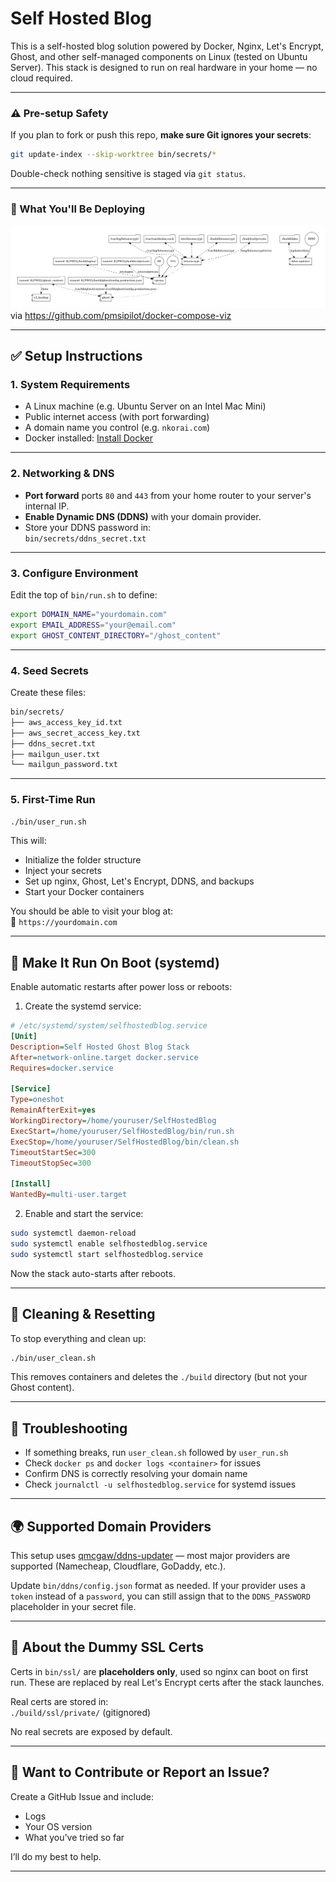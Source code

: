 # Self Hosted Blog

This is a self-hosted blog solution powered by Docker, Nginx, Let's Encrypt, Ghost, and other self-managed components on Linux (tested on Ubuntu Server). This stack is designed to run on real hardware in your home — no cloud required.

---

### ⚠️ Pre-setup Safety

If you plan to fork or push this repo, **make sure Git ignores your secrets**:

```bash
git update-index --skip-worktree bin/secrets/*
```

Double-check nothing sensitive is staged via `git status`.

---

### 🔧 What You'll Be Deploying

![](https://github.com/nkorai/SelfHostedBlog/blob/main/docker-compose-volumes.png)  
via https://github.com/pmsipilot/docker-compose-viz

---

## ✅ Setup Instructions

### 1. System Requirements

- A Linux machine (e.g. Ubuntu Server on an Intel Mac Mini)
- Public internet access (with port forwarding)
- A domain name you control (e.g. `nkorai.com`)
- Docker installed: [Install Docker](https://docs.docker.com/engine/install/)

---

### 2. Networking & DNS

- **Port forward** ports `80` and `443` from your home router to your server's internal IP.
- **Enable Dynamic DNS (DDNS)** with your domain provider.
- Store your DDNS password in:  
  `bin/secrets/ddns_secret.txt`

---

### 3. Configure Environment

Edit the top of `bin/run.sh` to define:

```bash
export DOMAIN_NAME="yourdomain.com"
export EMAIL_ADDRESS="your@email.com"
export GHOST_CONTENT_DIRECTORY="/ghost_content"
```

---

### 4. Seed Secrets

Create these files:

```bash
bin/secrets/
├── aws_access_key_id.txt
├── aws_secret_access_key.txt
├── ddns_secret.txt
├── mailgun_user.txt
└── mailgun_password.txt
```

---

### 5. First-Time Run

```bash
./bin/user_run.sh
```

This will:

- Initialize the folder structure
- Inject your secrets
- Set up nginx, Ghost, Let's Encrypt, DDNS, and backups
- Start your Docker containers

You should be able to visit your blog at:  
📍 `https://yourdomain.com`

---

## 🚀 Make It Run On Boot (systemd)

Enable automatic restarts after power loss or reboots:

1. Create the systemd service:

```ini
# /etc/systemd/system/selfhostedblog.service
[Unit]
Description=Self Hosted Ghost Blog Stack
After=network-online.target docker.service
Requires=docker.service

[Service]
Type=oneshot
RemainAfterExit=yes
WorkingDirectory=/home/youruser/SelfHostedBlog
ExecStart=/home/youruser/SelfHostedBlog/bin/run.sh
ExecStop=/home/youruser/SelfHostedBlog/bin/clean.sh
TimeoutStartSec=300
TimeoutStopSec=300

[Install]
WantedBy=multi-user.target
```

2. Enable and start the service:

```bash
sudo systemctl daemon-reload
sudo systemctl enable selfhostedblog.service
sudo systemctl start selfhostedblog.service
```

Now the stack auto-starts after reboots.

---

## 🪩 Cleaning & Resetting

To stop everything and clean up:

```bash
./bin/user_clean.sh
```

This removes containers and deletes the `./build` directory (but not your Ghost content).

---

## 🔧 Troubleshooting

- If something breaks, run `user_clean.sh` followed by `user_run.sh`
- Check `docker ps` and `docker logs <container>` for issues
- Confirm DNS is correctly resolving your domain name
- Check `journalctl -u selfhostedblog.service` for systemd issues

---

## 🌍 Supported Domain Providers

This setup uses [qmcgaw/ddns-updater](https://github.com/qdm12/ddns-updater) — most major providers are supported (Namecheap, Cloudflare, GoDaddy, etc.).

Update `bin/ddns/config.json` format as needed. If your provider uses a `token` instead of a `password`, you can still assign that to the `DDNS_PASSWORD` placeholder in your secret file.

---

## 🔮 About the Dummy SSL Certs

Certs in `bin/ssl/` are **placeholders only**, used so nginx can boot on first run. These are replaced by real Let's Encrypt certs after the stack launches.

Real certs are stored in:  
`./build/ssl/private/` (gitignored)

No real secrets are exposed by default.

---

## 💬 Want to Contribute or Report an Issue?

Create a GitHub Issue and include:
- Logs
- Your OS version
- What you’ve tried so far

I’ll do my best to help.

---


